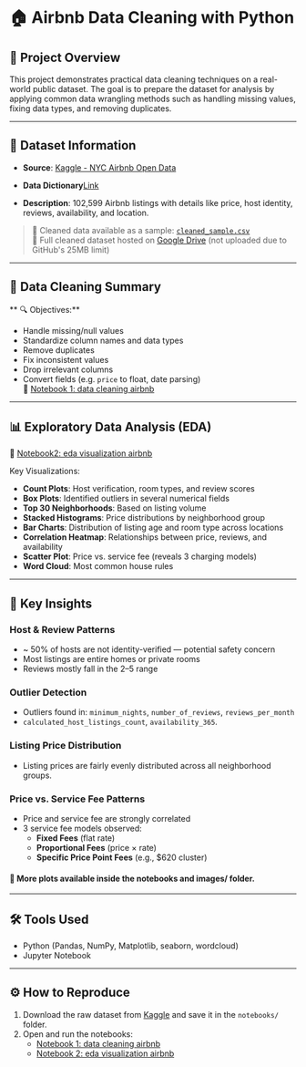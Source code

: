 # 🏠 Airbnb Data Cleaning with Python

## 📌 Project Overview
This project demonstrates practical data cleaning techniques on a real-world public dataset. The goal is to prepare the dataset for analysis by applying common data wrangling methods such as handling missing values, fixing data types, and removing duplicates.

---

## 📎 Dataset Information
- **Source**: [Kaggle - NYC Airbnb Open Data](https://www.kaggle.com/datasets/arianazmoudeh/airbnbopendata)  
- **Data Dictionary**[Link](https://docs.google.com/spreadsheets/d/1b_dvmyhb_kAJhUmv81rAxl4KcXn0Pymz/edit?gid=1967362979#gid=1967362979)

- **Description**: 102,599 Airbnb listings with details like price, host identity, reviews, availability, and location.

> 🔄 Cleaned data available as a sample: [`cleaned_sample.csv`](#)  
> 📁 Full cleaned dataset hosted on [Google Drive](https://docs.google.com/spreadsheets/d/1b6iS2Avj_a0ZmeY5rOyIxYSrMi31SKy_4HhuNeVttCo/edit?usp=sharing) (not uploaded due to GitHub's 25MB limit)
---

## 🧼 Data Cleaning Summary
** 🔍 Objectives:**
- Handle missing/null values
- Standardize column names and data types
- Remove duplicates
- Fix inconsistent values
- Drop irrelevant columns
- Convert fields (e.g. `price` to float, date parsing)<br>📓 [Notebook 1: data cleaning airbnb](notebooks/1_data_cleaning_airbnb.ipynb) 
---
## 📊 Exploratory Data Analysis (EDA)
  📓 [Notebook2: eda visualization airbnb](notebooks/2_eda_visualization_airbnb.ipynb) 

Key Visualizations:
- **Count Plots**: Host verification, room types, and review scores
- **Box Plots**: Identified outliers in several numerical fields
- **Top 30 Neighborhoods**: Based on listing volume
- **Stacked Histograms**: Price distributions by neighborhood group
- **Bar Charts**: Distribution of listing age and room type across locations
- **Correlation Heatmap**: Relationships between price, reviews, and availability
- **Scatter Plot**: Price vs. service fee (reveals 3 charging models)
- **Word Cloud**: Most common house rules

---
## 📌 Key Insights

### Host & Review Patterns
- ~ 50% of hosts are not identity-verified — potential safety concern
- Most listings are entire homes or private rooms
- Reviews mostly fall in the 2–5 range

### Outlier Detection
- Outliers found in: `minimum_nights`, `number_of_reviews`, `reviews_per_month`
- `calculated_host_listings_count`, `availability_365`.

### Listing Price Distribution
- Listing prices are fairly evenly distributed across all neighborhood groups.

### Price vs. Service Fee Patterns
- Price and service fee are strongly correlated
- 3 service fee models observed:
  - **Fixed Fees** (flat rate)
  - **Proportional Fees** (price × rate)
  - **Specific Price Point Fees** (e.g., $620 cluster)
    
#### 📸 More plots available inside the notebooks and images/ folder.
---
## 🛠 Tools Used
- Python (Pandas, NumPy, Matplotlib, seaborn, wordcloud)
- Jupyter Notebook

---
## ⚙️ How to Reproduce

1. Download the raw dataset from [Kaggle](https://www.kaggle.com/datasets/arianazmoudeh/airbnbopendata) and save it in the `notebooks/` folder.
2. Open and run the notebooks:
   - [Notebook 1: data cleaning airbnb](notebooks/1_data_cleaning_airbnb.ipynb) 
   - [Notebook 2: eda visualization airbnb](notebooks/2_eda_visualization_airbnb.ipynb) 

